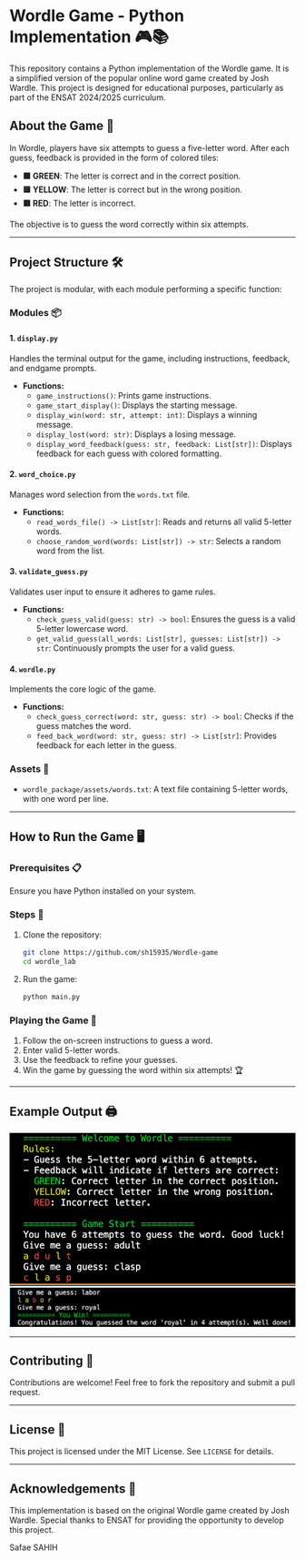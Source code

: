 # Wordle Game - Python Implementation 🎮📚

This repository contains a Python implementation of the Wordle game. It is a simplified version of the popular online word game created by Josh Wardle. This project is designed for educational purposes, particularly as part of the ENSAT 2024/2025 curriculum.

## About the Game 🌟

In Wordle, players have six attempts to guess a five-letter word. After each guess, feedback is provided in the form of colored tiles:
- **🟩 GREEN**: The letter is correct and in the correct position.
- **🟨 YELLOW**: The letter is correct but in the wrong position.
- **🟥 RED**: The letter is incorrect.

The objective is to guess the word correctly within six attempts.

---

## Project Structure 🛠️

The project is modular, with each module performing a specific function:

### Modules 📦

#### 1. `display.py`
Handles the terminal output for the game, including instructions, feedback, and endgame prompts.

- **Functions:**
  - `game_instructions()`: Prints game instructions.
  - `game_start_display()`: Displays the starting message.
  - `display_win(word: str, attempt: int)`: Displays a winning message.
  - `display_lost(word: str)`: Displays a losing message.
  - `display_word_feedback(guess: str, feedback: List[str])`: Displays feedback for each guess with colored formatting.

#### 2. `word_choice.py`
Manages word selection from the `words.txt` file.

- **Functions:**
  - `read_words_file() -> List[str]`: Reads and returns all valid 5-letter words.
  - `choose_random_word(words: List[str]) -> str`: Selects a random word from the list.

#### 3. `validate_guess.py`
Validates user input to ensure it adheres to game rules.

- **Functions:**
  - `check_guess_valid(guess: str) -> bool`: Ensures the guess is a valid 5-letter lowercase word.
  - `get_valid_guess(all_words: List[str], guesses: List[str]) -> str`: Continuously prompts the user for a valid guess.

#### 4. `wordle.py`
Implements the core logic of the game.

- **Functions:**
  - `check_guess_correct(word: str, guess: str) -> bool`: Checks if the guess matches the word.
  - `feed_back_word(word: str, guess: str) -> List[str]`: Provides feedback for each letter in the guess.

### Assets 📂

- `wordle_package/assets/words.txt`: A text file containing 5-letter words, with one word per line.

---

## How to Run the Game 🖥️

### Prerequisites 📋
Ensure you have Python installed on your system.

### Steps 🚀
1. Clone the repository:
   ```bash
   git clone https://github.com/sh15935/Wordle-game
   cd wordle_lab
   ```

2. Run the game:
   ```bash
   python main.py
   ```

### Playing the Game 🎲
1. Follow the on-screen instructions to guess a word.
2. Enter valid 5-letter words.
3. Use the feedback to refine your guesses.
4. Win the game by guessing the word within six attempts! 🏆

---

## Example Output 🖨️

![Wordle Game Screenshot](Pictures/Output1.png "Wordle Game in Action")
![Wordle Game Screenshot](Pictures/Output2.png "Wordle Game in Action")



---

## Contributing 🤝
Contributions are welcome! Feel free to fork the repository and submit a pull request.

---

## License 📜
This project is licensed under the MIT License. See `LICENSE` for details.

---

## Acknowledgements 🙌
This implementation is based on the original Wordle game created by Josh Wardle. Special thanks to ENSAT for providing the opportunity to develop this project.

Safae SAHIH
